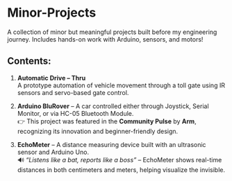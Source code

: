 # Minor-Projects

A collection of minor but meaningful projects built before my engineering journey. Includes hands-on work with Arduino, sensors, and motors!

## Contents:

1. **Automatic Drive – Thru**  
   A prototype automation of vehicle movement through a toll gate using IR sensors and servo-based gate control.

2. **Arduino BluRover** – A car controlled either through Joystick, Serial Monitor, or via HC-05 Bluetooth Module.  
   👉 This project was featured in the **Community Pulse** by **Arm**, recognizing its innovation and beginner-friendly design.

3. **EchoMeter** – A distance measuring device built with an ultrasonic sensor and Arduino Uno.  
   🔊 *“Listens like a bat, reports like a boss”* – EchoMeter shows real-time distances in both centimeters and meters, helping visualize the invisible.
